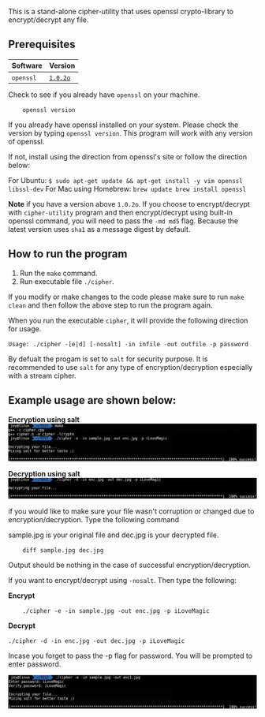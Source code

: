This is a stand-alone cipher-utility that uses openssl crypto-library to encrypt/decrypt any file.


Prerequisites
-------------

| Software    | Version     |
| ----------- | ----------- |
| `openssl`   | [`1.0.2o`](https://www.openssl.org/source/)|

Check to see if you already have `openssl` on your machine.
```
    openssl version
```

If you already have openssl installed on your system. Please check the version by typing `openssl version`. This program will work with any version of openssl. 

If not, install using the direction from openssl's site or follow the direction below:

For Ubuntu:
    ```
    $ sudo apt-get update && apt-get install -y vim openssl libssl-dev
    ```
For Mac using Homebrew:
    ```
    brew update
    brew install openssl
    ```


**Note** if you have a version above `1.0.2o`. If you choose to encrypt/decrypt with `cipher-utility` program and then encrypt/decrypt using built-in openssl command, you will need to pass the `-md md5` flag. Because the latest version uses `sha1` as a message digest by default.


How to run the program
----------------------

1. Run the `make` command. 
2. Run executable file `./cipher`.

If you modify or make changes to the code please make sure to run `make clean` and then follow the above step to run the program again.

When you run the executable `cipher`, it will provide the following direction for usage.

```
Usage: ./cipher -[e|d] [-nosalt] -in infile -out outfile -p password
```
By defualt the progam is set to `salt` for security purpose. It is recommended to use `salt` for any type of encryption/decryption especially with a stream cipher. 

Example usage are shown below:
-----------------------------
**Encryption using salt** 
![salt encryption][usage1]

**Decryption using salt**
![salt decryption][usage2]

if you would like to make sure your file wasn't corruption or changed due to encryption/decryption. Type the following command

sample.jpg is your original file and dec.jpg is your decrypted file.
```
    diff sample.jpg dec.jpg
```
Output should be nothing in the case of successful encryption/decryption.

If you want to encrypt/decrypt using `-nosalt`. Then type the following:

**Encrypt**
```
    ./cipher -e -in sample.jpg -out enc.jpg -p iLoveMagic
```
**Decrypt**
```
./cipher -d -in enc.jpg -out dec.jpg -p iLoveMagic
```

Incase you forget to pass the -p flag for password. You will be prompted to enter password.

![forgot password][usage3]



[usage1]: images/usage1.png
[usage2]: images/usage2.png
[usage3]: images/usage3.png










